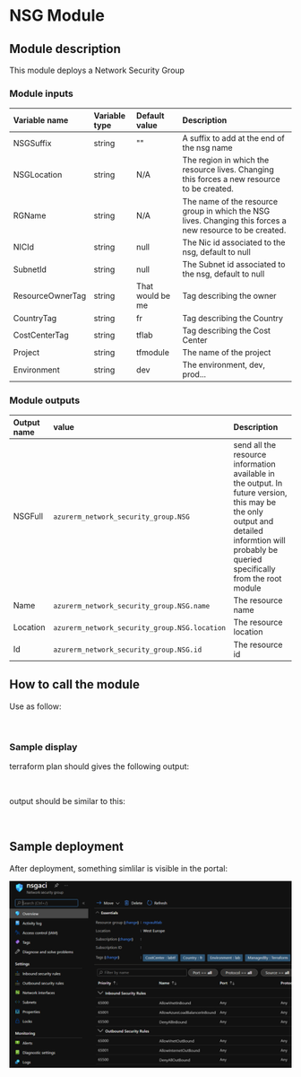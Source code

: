 # NSG Module

## Module description

This module deploys a Network Security Group

### Module inputs

| Variable name | Variable type | Default value | Description |
|:--------------|:--------------|:--------------|:------------|
| NSGSuffix | string | "" | A suffix to add at the end of the nsg name |
| NSGLocation | string | N/A | The region in which the resource lives. Changing this forces a new resource to be created. |
| RGName | string | N/A | The name of the resource group in which the NSG lives. Changing this forces a new resource to be created. |
| NICId | string | null | The Nic id associated to the nsg, default to null |
| SubnetId | string | null | The Subnet id associated to the nsg, default to null |
| ResourceOwnerTag | string | That would be me | Tag describing the owner |
| CountryTag | string | fr | Tag describing the Country |
| CostCenterTag | string | tflab | Tag describing the Cost Center |
| Project | string | tfmodule | The name of the project |
| Environment | string | dev | The environment, dev, prod... |  


### Module outputs

| Output name | value | Description |
|:------------|:------|:------------|
| NSGFull | `azurerm_network_security_group.NSG` | send all the resource information available in the output. In future version, this may be the only output and detailed informtion will probably be queried specifically from the root module |
| Name | `azurerm_network_security_group.NSG.name` | The resource name |
| Location | `azurerm_network_security_group.NSG.location` | The resource location |
| Id | `azurerm_network_security_group.NSG.id` | The resource id |

## How to call the module

Use as follow:

```bash



```

### Sample display

terraform plan should gives the following output:

```powershell



```

output should be similar to this:

```powershell



```

## Sample deployment

After deployment, something simlilar is visible in the portal:

![Illustration 1](./Img/NSG001.png)